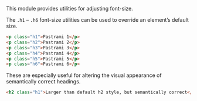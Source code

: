 
This module provides utilities for adjusting font-size.

The `.h1` – `.h6` font-size utilities can be used to override an element’s default size.

```html
<p class="h1">Pastrami 1</p>
<p class="h2">Pastrami 2</p>
<p class="h3">Pastrami 3</p>
<p class="h4">Pastrami 4</p>
<p class="h5">Pastrami 5</p>
<p class="h6">Pastrami 6</p>
```

These are especially useful for altering the visual appearance of semantically correct headings.

```html
<h2 class="h1">Larger than default h2 style, but semantically correct</h2>
```

